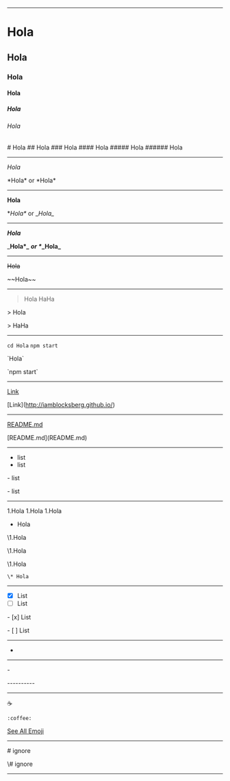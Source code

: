 
----------

# Hola
## Hola
### Hola
#### Hola
##### Hola
###### Hola

\# Hola
\## Hola
\### Hola
\#### Hola
\##### Hola
\###### Hola

----------

*Hola*

\*Hola\* or \*Hola\*

----------

**Hola**

\**Hola\** or \__Hola\__

----------

_**Hola**_

\_**Hola\**_ or \**_Hola\_**

----------

~~Hola~~

\~~Hola\~~

----------

> Hola
> HaHa

\> Hola

\> HaHa

----------

`cd Hola`
`npm start`

\`Hola\`

\`npm start\`

----------

[Link](http://iamblocksberg.github.io/)

\[Link](http://iamblocksberg.github.io/)

----------

[README.md](README.md)

\[README.md](README.md)

----------

- list
- list

\- list

\- list

----------

1.Hola
1.Hola
1.Hola
  * Hola

\1.Hola

\1.Hola

  \1.Hola
  
    \* Hola
    
----------

- [x] List
- [ ] List

\- [x] List

\- [ ] List

----------

-

----------

\-

\----------

----------

:coffee:

`:coffee:`

[See All Emoji](http://emoji.muan.co/)

----------

\# ignore

\\# ignore

----------

